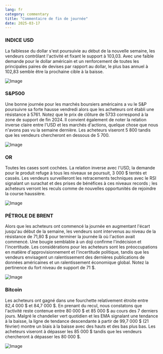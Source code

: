 ```yaml
---
lang: fr
category: commentary
title: "Commentaire de fin de journée"
date: 2025-03-17
---
```


### INDICE USD

La faiblesse du dollar s'est poursuivie au début de la nouvelle semaine, les vendeurs contrôlant l'activité et fixant le support à 103,03. Avec une faible demande pour le dollar américain et un renforcement de toutes les principales paires de devises par rapport au dollar, le plus bas annuel à 102,83 semble être la prochaine cible à la baisse. 

![Image](https://markleighedu.github.io/img/Mar-2025/17-Mar-2025/usdindex.jpg)

### S&P500

Une bonne journée pour les marchés boursiers américains a vu le S&P poursuivre sa forte hausse vendredi alors que les acheteurs ont établi une résistance à 5761. Notez que le prix de clôture de 5733 correspond à la zone de support de fin 2024. Il convient également de noter la relation inverse claire entre l'USD et les marchés d'actions, quelque chose que nous n'avons pas vu la semaine dernière. Les acheteurs viseront 5 800 tandis que les vendeurs chercheront en dessous de 5 700.

![Image](https://markleighedu.github.io/img/Mar-2025/17-Mar-2025/sp500.jpg)

### OR

Toutes les cases sont cochées. La relation inverse avec l'USD, la demande pour le produit refuge à tous les niveaux se poursuit, 3 000 $ tentés et cassés. Les vendeurs surveilleront les retracements techniques avec le RSI signalant un surachat et des prises de bénéfices à ces niveaux records ; les acheteurs verront les reculs comme de nouvelles opportunités de rejoindre la course haussière.  

![Image](https://markleighedu.github.io/img/Mar-2025/17-Mar-2025/gold.jpg)

### PÉTROLE DE BRENT

Alors que les acheteurs ont commencé la journée en augmentant l'écart jusqu'au début de la semaine, les vendeurs sont intervenus au niveau de la résistance de 71,80 $ pour terminer la journée là où l'action avait commencé. Une bougie semblable à un doji confirme l'indécision et l'incertitude. Les considérations pour les acheteurs sont les préoccupations en matière d'approvisionnement et l'incertitude politique, tandis que les vendeurs envisagent un ralentissement des dernières publications de données américaines et un ralentissement économique global. Notez la pertinence du fort niveau de support de 71 $.

![Image](https://markleighedu.github.io/img/Mar-2025/17-Mar-2025/brentoil.jpg)

### Bitcoin

Les acheteurs ont gagné dans une fourchette relativement étroite entre 82,4 000 $ et 84,7 000 $. En prenant du recul, nous constatons que l'activité reste contenue entre 80 000 $ et 85 000 $ au cours des 7 derniers jours. Malgré le chandelier vert quotidien et les EMA signalant une tendance à la baisse, la ligne de tendance descendante à partir de 99,7 000 $ (21 février) montre un biais à la baisse avec des hauts et des bas plus bas. Les acheteurs viseront à dépasser les 85 000 $ tandis que les vendeurs chercheront à dépasser les 80 000 $.

![Image](https://markleighedu.github.io/img/Mar-2025/17-Mar-2025/bitcoin.jpg)

